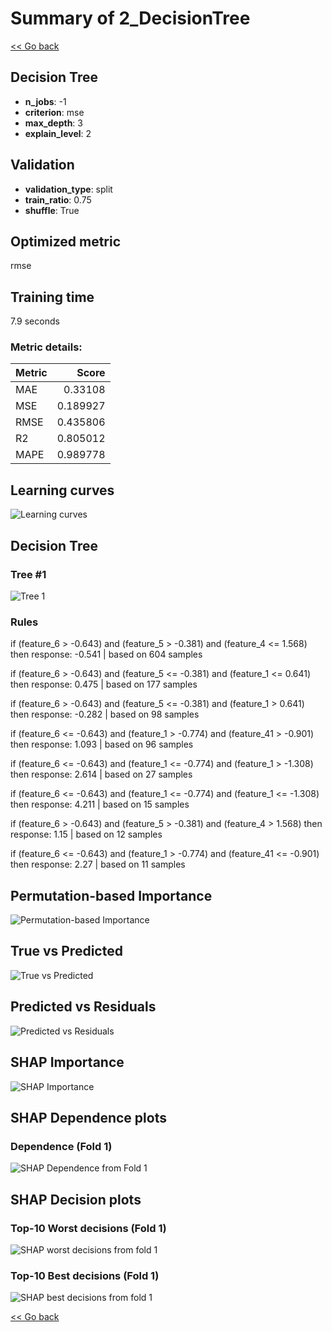 # Summary of 2_DecisionTree

[<< Go back](../README.md)


## Decision Tree
- **n_jobs**: -1
- **criterion**: mse
- **max_depth**: 3
- **explain_level**: 2

## Validation
 - **validation_type**: split
 - **train_ratio**: 0.75
 - **shuffle**: True

## Optimized metric
rmse

## Training time

7.9 seconds

### Metric details:
| Metric   |    Score |
|:---------|---------:|
| MAE      | 0.33108  |
| MSE      | 0.189927 |
| RMSE     | 0.435806 |
| R2       | 0.805012 |
| MAPE     | 0.989778 |



## Learning curves
![Learning curves](learning_curves.png)

## Decision Tree 

### Tree #1
![Tree 1](learner_fold_0_tree.svg)

### Rules

if (feature_6 > -0.643) and (feature_5 > -0.381) and (feature_4 <= 1.568) then response: -0.541 | based on 604 samples

if (feature_6 > -0.643) and (feature_5 <= -0.381) and (feature_1 <= 0.641) then response: 0.475 | based on 177 samples

if (feature_6 > -0.643) and (feature_5 <= -0.381) and (feature_1 > 0.641) then response: -0.282 | based on 98 samples

if (feature_6 <= -0.643) and (feature_1 > -0.774) and (feature_41 > -0.901) then response: 1.093 | based on 96 samples

if (feature_6 <= -0.643) and (feature_1 <= -0.774) and (feature_1 > -1.308) then response: 2.614 | based on 27 samples

if (feature_6 <= -0.643) and (feature_1 <= -0.774) and (feature_1 <= -1.308) then response: 4.211 | based on 15 samples

if (feature_6 > -0.643) and (feature_5 > -0.381) and (feature_4 > 1.568) then response: 1.15 | based on 12 samples

if (feature_6 <= -0.643) and (feature_1 > -0.774) and (feature_41 <= -0.901) then response: 2.27 | based on 11 samples





## Permutation-based Importance
![Permutation-based Importance](permutation_importance.png)
## True vs Predicted

![True vs Predicted](true_vs_predicted.png)


## Predicted vs Residuals

![Predicted vs Residuals](predicted_vs_residuals.png)



## SHAP Importance
![SHAP Importance](shap_importance.png)

## SHAP Dependence plots

### Dependence (Fold 1)
![SHAP Dependence from Fold 1](learner_fold_0_shap_dependence.png)

## SHAP Decision plots

### Top-10 Worst decisions (Fold 1)
![SHAP worst decisions from fold 1](learner_fold_0_shap_worst_decisions.png)
### Top-10 Best decisions (Fold 1)
![SHAP best decisions from fold 1](learner_fold_0_shap_best_decisions.png)

[<< Go back](../README.md)
